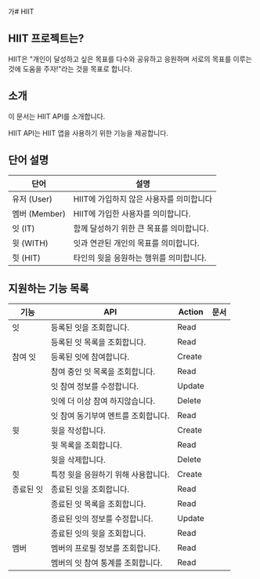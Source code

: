 가# HIIT

## HIIT 프로젝트는?

HIIT은 "개인이 달성하고 싶은 목표를 다수와 공유하고 응원하며 서로의 목표를 이루는 것에 도움을 주자!"라는 것을 목표로 합니다.

## 소개

이 문서는 HIIT API를 소개합니다.

HIIT API는 HIIT 앱을 사용하기 위한 기능을 제공합니다.

## 단어 설명

| 단어          | 설명                       |
|-------------|--------------------------|
| 유저 (User)   | HIIT에 가입하지 않은 사용자를 의미합니다 |
| 멤버 (Member) | HIIT에 가입한 사용자를 의미합니다.    |
| 잇 (IT)      | 함께 달성하기 위한 큰 목표를 의미합니다.  |
| 윗 (WITH)    | 잇과 연관된 개인의 목표를 의미합니다.    |
| 힛 (HIT)     | 타인의 윗을 응원하는 행위를 의미합니다.   |

## 지원하는 기능 목록

| 기능    | API                  | Action | 문서 |
|-------|----------------------|--------|----|
| 잇     | 등록된 잇을 조회합니다.        | Read   |    |
|       | 등록된 잇 목록을 조회합니다.     | Read   |    |
| 참여 잇  | 등록된 잇에 참여합니다.        | Create |    |
|       | 참여 중인 잇 목록을 조회합니다.   | Read   |    |
|       | 잇 참여 정보를 수정합니다.      | Update |    |
|       | 잇에 더 이상 참여 하지않습니다.   | Delete |    |
|       | 잇 참여 동기부여 멘트를 조회합니다. | Read   |    |
| 윗     | 윗을 작성합니다.            | Create |    |
|       | 윗 목록을 조회합니다.         | Read   |    |
|       | 윗을 삭제합니다.            | Delete |    |
| 힛     | 특정 윗을 응원하기 위해 사용합니다. | Create |    |
| 종료된 잇 | 종료된 잇을 조회합니다.        | Read   |    |
|       | 종료된 잇 목록을 조회합니다.     | Read   |    |
|       | 종료된 잇의 정보를 수정합니다.    | Update |    |
|       | 종료된 잇의 윗을 조회합니다.     | Read   |    |
| 멤버    | 멤버의 프로필 정보를 조회합니다.   | Read   |    |
|       | 멤버의 잇 참여 통계를 조회합니다.  | Read   |    |
